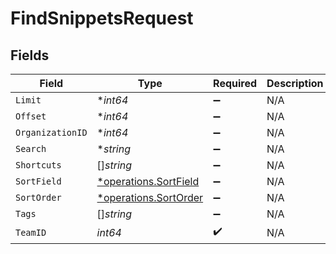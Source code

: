 # FindSnippetsRequest


## Fields

| Field                                                                | Type                                                                 | Required                                                             | Description                                                          |
| -------------------------------------------------------------------- | -------------------------------------------------------------------- | -------------------------------------------------------------------- | -------------------------------------------------------------------- |
| `Limit`                                                              | **int64*                                                             | :heavy_minus_sign:                                                   | N/A                                                                  |
| `Offset`                                                             | **int64*                                                             | :heavy_minus_sign:                                                   | N/A                                                                  |
| `OrganizationID`                                                     | **int64*                                                             | :heavy_minus_sign:                                                   | N/A                                                                  |
| `Search`                                                             | **string*                                                            | :heavy_minus_sign:                                                   | N/A                                                                  |
| `Shortcuts`                                                          | []*string*                                                           | :heavy_minus_sign:                                                   | N/A                                                                  |
| `SortField`                                                          | [*operations.SortField](../../../pkg/models/operations/sortfield.md) | :heavy_minus_sign:                                                   | N/A                                                                  |
| `SortOrder`                                                          | [*operations.SortOrder](../../../pkg/models/operations/sortorder.md) | :heavy_minus_sign:                                                   | N/A                                                                  |
| `Tags`                                                               | []*string*                                                           | :heavy_minus_sign:                                                   | N/A                                                                  |
| `TeamID`                                                             | *int64*                                                              | :heavy_check_mark:                                                   | N/A                                                                  |